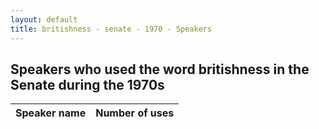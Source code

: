 ```yaml
---
layout: default
title: britishness - senate - 1970 - Speakers
---
```

## Speakers who used the word **britishness** in the Senate during the 1970s

| Speaker name | Number of uses |
|--------------|----------------|
